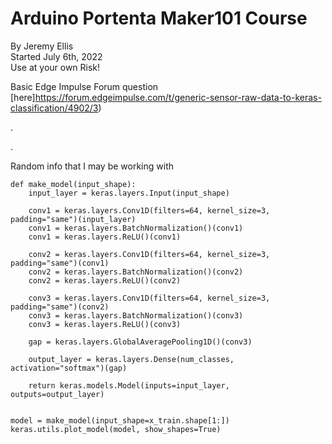 # Arduino Portenta Maker101 Course

By Jeremy Ellis  
Started July 6th, 2022  
Use at your own Risk!  

Basic Edge Impulse Forum question [here]https://forum.edgeimpulse.com/t/generic-sensor-raw-data-to-keras-classification/4902/3)







.








.




Random info that I may be working with


```
def make_model(input_shape):
    input_layer = keras.layers.Input(input_shape)

    conv1 = keras.layers.Conv1D(filters=64, kernel_size=3, padding="same")(input_layer)
    conv1 = keras.layers.BatchNormalization()(conv1)
    conv1 = keras.layers.ReLU()(conv1)

    conv2 = keras.layers.Conv1D(filters=64, kernel_size=3, padding="same")(conv1)
    conv2 = keras.layers.BatchNormalization()(conv2)
    conv2 = keras.layers.ReLU()(conv2)

    conv3 = keras.layers.Conv1D(filters=64, kernel_size=3, padding="same")(conv2)
    conv3 = keras.layers.BatchNormalization()(conv3)
    conv3 = keras.layers.ReLU()(conv3)

    gap = keras.layers.GlobalAveragePooling1D()(conv3)

    output_layer = keras.layers.Dense(num_classes, activation="softmax")(gap)

    return keras.models.Model(inputs=input_layer, outputs=output_layer)


model = make_model(input_shape=x_train.shape[1:])
keras.utils.plot_model(model, show_shapes=True)
```




